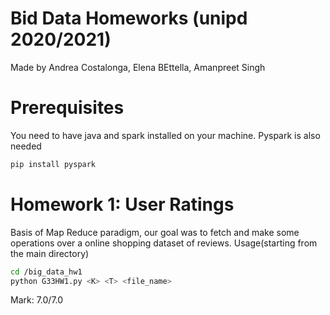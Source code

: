 # Bid Data Homeworks (unipd 2020/2021)

Made by Andrea Costalonga, Elena BEttella, Amanpreet Singh

# Prerequisites
You need to have java and spark installed on your machine.
Pyspark is also needed
```bash
pip install pyspark
```

# Homework 1: User Ratings
Basis of Map Reduce paradigm, our goal was to fetch and make some 
operations over a online shopping dataset of reviews.
Usage(starting from the main directory)
```bash
cd /big_data_hw1
python G33HW1.py <K> <T> <file_name>
```

Mark: 7.0/7.0